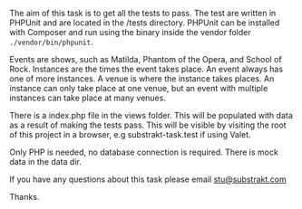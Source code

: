 The aim of this task is to get all the tests to pass. The test are written in PHPUnit and are located in the /tests directory. PHPUnit can be installed with Composer and run using the binary inside the vendor folder `./vendor/bin/phpunit`.

Events are shows, such as Matilda, Phantom of the Opera, and School of Rock. Instances are the times the event takes place. An event always has one of more instances. A venue is where the instance takes places. An instance can only take place at one venue, but an event with multiple instances can take place at many venues.

There is a index.php file in the views folder. This will be populated with data as a result of making the tests pass. This will be visible by visiting the root of this project in a browser, e.g substrakt-task.test if using Valet.

Only PHP is needed, no database connection is required. There is mock data in the data dir.

If you have any questions about this task please email stu@substrakt.com

Thanks.

